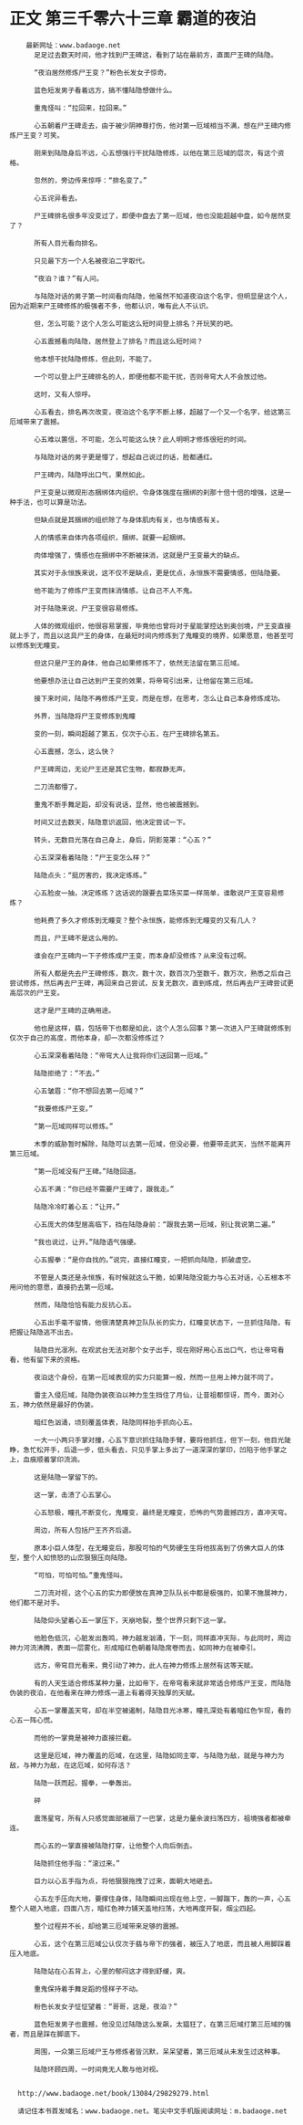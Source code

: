 # 正文 第三千零六十三章 霸道的夜泊
        最新网址：www.badaoge.net
          足足过去数天时间，他才找到尸王碑这，看到了站在最前方，直面尸王碑的陆隐。
      
          “夜泊居然修炼尸王变？”粉色长发女子惊奇。
      
          蓝色短发男子看着远方，搞不懂陆隐想做什么。
      
          重鬼怪叫：“拉回来，拉回来。”
      
          心五朝着尸王碑走去，由于被少阴神尊打伤，他对第一厄域相当不满，想在尸王碑内修炼尸王变？可笑。
      
          刚来到陆隐身后不远，心五想强行干扰陆隐修炼，以他在第三厄域的层次，有这个资格。
      
          忽然的，旁边传来惊呼：“排名变了。”
      
          心五诧异看去。
      
          尸王碑排名很多年没变过了，即便中盘去了第一厄域，他也没能超越中盘，如今居然变了？
      
          所有人目光看向排名。
      
          只见最下方一个人名被夜泊二字取代。
      
          “夜泊？谁？”有人问。
      
          与陆隐对话的男子第一时间看向陆隐，他虽然不知道夜泊这个名字，但明显是这个人，因为近期来尸王碑修炼的极强者不多，他都认识，唯有此人不认识。
      
          但，怎么可能？这个人怎么可能这么短时间登上排名？开玩笑的吧。
      
          心五震撼看向陆隐，居然登上了排名？而且这么短时间？
      
          他本想干扰陆隐修炼，但此刻，不能了。
      
          一个可以登上尸王碑排名的人，即便他都不能干扰，否则帝穹大人不会放过他。
      
          这时，又有人惊呼。
      
          心五看去，排名再次改变，夜泊这个名字不断上移，超越了一个又一个名字，给这第三厄域带来了震撼。
      
          心五难以置信，不可能，怎么可能这么快？此人明明才修炼很短的时间。
      
          与陆隐对话的男子更是懵了，想起自己说过的话，脸都通红。
      
          尸王碑内，陆隐呼出口气，果然如此。
      
          尸王变是以微观形态捆绑体内组织，令身体强度在捆绑的刹那十倍十倍的增强，这是一种手法，也可以算是功法。
      
          但缺点就是其捆绑的组织除了与身体肌肉有关，也与情感有关。
      
          人的情感来自体内各项组织，捆绑，就要一起捆绑。
      
          肉体增强了，情感也在捆绑中不断被抹消，这就是尸王变最大的缺点。
      
          其实对于永恒族来说，这不仅不是缺点，更是优点，永恒族不需要情感，但陆隐要。
      
          他不能为了修炼尸王变而抹消情感，让自己不人不鬼。
      
          对于陆隐来说，尸王变很容易修炼。
      
          人体的微观组织，他很容易掌握，毕竟他也曾将对于星能掌控达到奥创境，尸王变直接就上手了，而且以这具尸王的身体，在最短时间内修炼到了鬼瞳变的境界，如果愿意，他甚至可以修炼到无瞳变。
      
          但这只是尸王的身体，他自己如果修炼不了，依然无法留在第三厄域。
      
          他要想办法让自己达到尸王变的效果，将帝穹引出来，让他留在第三厄域。
      
          接下来时间，陆隐不再修炼尸王变，而是在想，在思考，怎么让自己本身修炼成功。
      
          外界，当陆隐将尸王变修炼到鬼瞳
      
          变的一刻，瞬间超越了第五，仅次于心五，在尸王碑排名第五。
      
          心五震撼，怎么，这么快？
      
          尸王碑周边，无论尸王还是其它生物，都寂静无声。
      
          二刀流都懵了。
      
          重鬼不断手舞足蹈，却没有说话，显然，他也被震撼到。
      
          时间又过去数天，陆隐意识返回，他决定尝试一下。
      
          转头，无数目光落在自己身上，身后，阴影笼罩：“心五？”
      
          心五深深看着陆隐：“尸王变怎么样？”
      
          陆隐点头：“挺厉害的，我决定练练。”
      
          心五脸皮一抽，决定练练？这话说的跟要去菜场买菜一样简单，谁敢说尸王变容易修炼？
      
          他耗费了多久才修炼到无瞳变？整个永恒族，能修炼到无瞳变的又有几人？
      
          而且，尸王碑不是这么用的。
      
          谁会在尸王碑内一下子修炼成尸王变，而本身却没修炼？从来没有过啊。
      
          所有人都是先去尸王碑修炼，数次，数十次，数百次乃至数千，数万次，熟悉之后自己尝试修炼，然后再去尸王碑，再回来自己尝试，反复无数次，直到练成，然后再去尸王碑尝试更高层次的尸王变。
      
          这才是尸王碑的正确用途。
      
          他也是这样，翡，包括帝下也都是如此，这个人怎么回事？第一次进入尸王碑就修炼到仅次于自己的高度，而他本身，却一次都没修炼过？
      
          心五深深看着陆隐：“帝穹大人让我将你们送回第一厄域。”
      
          陆隐拒绝了：“不去。”
      
          心五皱眉：“你不想回去第一厄域？”
      
          “我要修炼尸王变。”
      
          “第一厄域同样可以修炼。”
      
          木季的威胁暂时解除，陆隐可以去第一厄域，但没必要，他要带走武天，当然不能离开第三厄域。
      
          “第一厄域没有尸王碑。”陆隐回道。
      
          心五不满：“你已经不需要尸王碑了，跟我走。”
      
          陆隐冷冷盯着心五：“让开。”
      
          心五庞大的体型居高临下，挡在陆隐身前：“跟我去第一厄域，别让我说第二遍。”
      
          “我也说过，让开。”陆隐语气强硬。
      
          心五握拳：“是你自找的。”说完，直接红瞳变，一把抓向陆隐，抓破虚空。
      
          不管是人类还是永恒族，有时候就这么干脆，如果陆隐没能力与心五对话，心五根本不用问他的意愿，直接扔去第一厄域。
      
          然而，陆隐恰恰有能力反抗心五。
      
          心五出手毫不留情，他很清楚真神卫队队长的实力，红瞳变状态下，一旦抓住陆隐，有把握让陆隐逃不出去。
      
          陆隐目光凛冽，在观武台无法对那个女子出手，现在刚好用心五出口气，也让帝穹看看，他有留下来的资格。
      
          夜泊这个身份，在第一厄域表现的实力只能算一般，然而一旦用上神力就不同了。
      
          雷主入侵厄域，陆隐伪装夜泊以神力生生挡住了月仙，让昔祖都惊讶，而今，面对心五，神力依然是最好的伪装。
      
          暗红色汹涌，顷刻覆盖体表，陆隐同样抬手抓向心五。
      
          一大一小两只手掌对撞，心五下意识抓住陆隐手臂，要将他抓住，但下一刻，他目光陡睁，急忙松开手，后退一步，低头看去，只见手掌上多出了一道深深的掌印，凹陷于他手掌之上，血痕顺着掌印流淌。
      
          这是陆隐一掌留下的。
      
          这一掌，击溃了心五掌心。
      
          心五怒极，瞳孔不断变化，鬼瞳变，最终是无瞳变，恐怖的气势震撼四方，直冲天穹。
      
          周边，所有人包括尸王齐齐后退。
      
          原本小巨人体型，在无瞳变后，那股可怕的气势硬生生将他拔高到了仿佛大巨人的体型，整个人如愤怒的山峦狠狠压向陆隐。
      
          “可怕，可怕可怕。”重鬼怪叫。
      
          二刀流对视，这个心五的实力即便放在真神卫队队长中都是极强的，如果不施展神力，他们都不是对手。
      
          陆隐仰头望着心五一掌压下，天崩地裂，整个世界只剩下这一掌。
      
          他脸色低沉，心脏发出轰鸣，神力越发汹涌，下一刻，同样直冲天际，与此同时，周边神力河流沸腾，表面一层雾化，形成暗红色朝着陆隐席卷而去，如同神力在被牵引。
      
          远方，帝穹目光看来，竟引动了神力，此人在神力修炼上居然有这等天赋。
      
          有的人天生适合修炼某种力量，比如帝下，在帝穹看来就非常适合修炼尸王变，而陆隐伪装的夜泊，在他看来在神力修炼一道上有着得天独厚的天赋。
      
          心五一掌覆盖天穹，却在半空被遏制，陆隐目光冰寒，瞳孔深处有着暗红色乍现，看的心五一阵心慌。
      
          而他的一掌竟是被神力直接拦截。
      
          这里是厄域，神力覆盖的厄域，在这里，陆隐如同主宰，与陆隐为敌，就是与神力为敌，与神力为敌，在这厄域，如何存活？
      
          陆隐一跃而起，握拳，一拳轰出。
      
          砰
      
          震荡星穹，所有人只感觉面部被扇了一巴掌，这是力量余波扫荡四方，祖境强者都被牵连。
      
          而心五的一掌直接被陆隐打穿，让他整个人向后倒去。
      
          陆隐抓住他手指：“滚过来。”
      
          巨力以心五手指为点，将他狠狠拖拽了过来，面朝大地砸去。
      
          心五左手压向大地，要撑住身体，陆隐瞬间出现在他上空，一脚踹下，轰的一声，心五整个人砸入地底，四面八方，暗红色神力铺天盖地扫荡，大地再度开裂，烟尘四起。
      
          整个过程并不长，却给第三厄域带来足够的震撼。
      
          心五，这个在第三厄域公认仅次于翡与帝下的强者，被压入了地底，而且被人用脚踩着压入地底。
      
          陆隐站在心五背上，心里的郁闷这才得到舒缓，爽。
      
          重鬼保持着手舞足蹈的怪样子不动。
      
          粉色长发女子怔怔望着：“哥哥，这是，夜泊？”
      
          蓝色短发男子也震撼，他没见过陆隐这么发飙，太猖狂了，在第三厄域打第三厄域的强者，而且是踩在脚底下。
      
          周围，一众第三厄域尸王与修炼者皆沉默，呆呆望着，第三厄域从未发生过这种事。
      
          陆隐环顾四周，一时间竟无人敢与他对视。
      
      
      http://www.badaoge.net/book/13084/29829279.html
      
      请记住本书首发域名：www.badaoge.net。笔尖中文手机版阅读网址：m.badaoge.net
